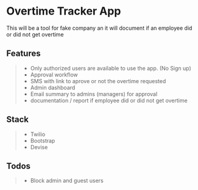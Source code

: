 # Overtime Tracker App

This will be a tool for fake company an it will document if an employee did or did not get overtime

## Features 
>* Only authorized users are available to use the app. (No Sign up)
>* Approval workflow
>* SMS with link to aprove or not the overtime requested 
>* Admin dashboard
>* Email summary to admins (managers) for approval
>* documentation / report if employee did or did not get overtime

## Stack

>* Twilio
>* Bootstrap
>* Devise

## Todos
>* Block admin and guest users

 
